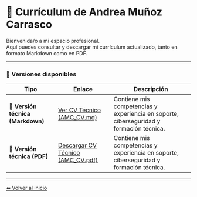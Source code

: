 # 📄 Currículum de Andrea Muñoz Carrasco

Bienvenida/o a mi espacio profesional.  
Aquí puedes consultar y descargar mi currículum actualizado, tanto en formato Markdown como en PDF.

---

###  💼  Versiones disponibles

| Tipo | Enlace | Descripción |
|------|---------|-------------|
| 📄 **Versión técnica (Markdown)** | [Ver CV Técnico (AMC_CV.md)](https://anmunozc.github.io/portafolio/cv/AMC_CV.md) | Contiene mis competencias y experiencia en soporte, ciberseguridad y formación técnica. |
| 📄 **Versión técnica (PDF)** | [Descargar CV Técnico (AMC_CV.pdf)](https://anmunozc.github.io/portafolio/cv/AMC_CV.pdf) | Contiene mis competencias y experiencia en soporte, ciberseguridad y formación técnica.

---

[⬅️ Volver al inicio](https://anmunozc.github.io/portafolio/)
